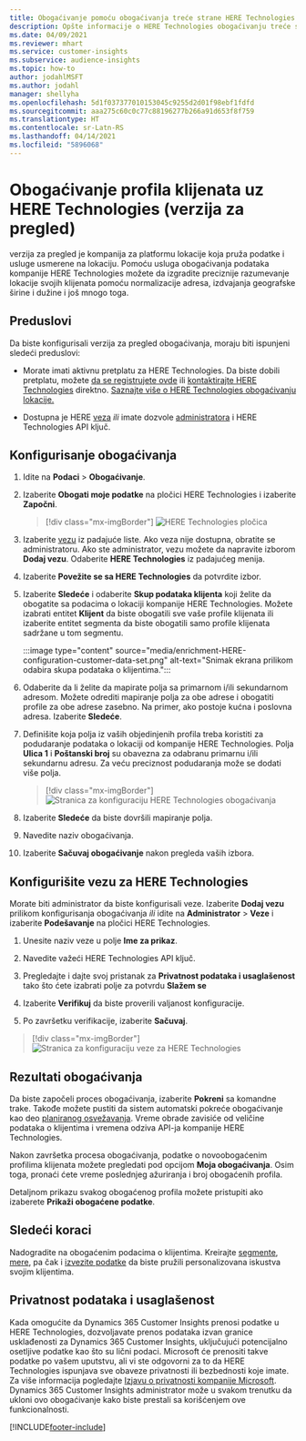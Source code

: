 ```yaml
---
title: Obogaćivanje pomoću obogaćivanja treće strane HERE Technologies
description: Opšte informacije o HERE Technologies obogaćivanju treće strane.
ms.date: 04/09/2021
ms.reviewer: mhart
ms.service: customer-insights
ms.subservice: audience-insights
ms.topic: how-to
author: jodahlMSFT
ms.author: jodahl
manager: shellyha
ms.openlocfilehash: 5d1f037377010153045c9255d2d01f98ebf1fdfd
ms.sourcegitcommit: aaa275c60c0c77c88196277b266a91d653f8f759
ms.translationtype: HT
ms.contentlocale: sr-Latn-RS
ms.lasthandoff: 04/14/2021
ms.locfileid: "5896068"
---
```

# <a name="enrichment-of-customer-profiles-with-here-technologies-preview"></a>Obogaćivanje profila klijenata uz HERE Technologies (verzija za pregled)

verzija za pregled je kompanija za platformu lokacije koja pruža podatke i usluge usmerene na lokaciju. Pomoću usluga obogaćivanja podataka kompanije HERE Technologies možete da izgradite preciznije razumevanje lokacije svojih klijenata pomoću normalizacije adresa, izdvajanja geografske širine i dužine i još mnogo toga.

## <a name="prerequisites"></a>Preduslovi

Da biste konfigurisali verzija za pregled obogaćivanja, moraju biti ispunjeni sledeći preduslovi:

- Morate imati aktivnu pretplatu za HERE Technologies. Da biste dobili pretplatu, možete [da se registrujete ovde](https://developer.here.com/sign-up?utm_medium=referral&utm_source=Microsoft-Dynamics-CI&create=Freemium-Basic) ili [kontaktirajte HERE Technologies](https://developer.here.com/help?utm_medium=referral&utm_source=Microsoft-Dynamics-CI#how-can-we-help-you) direktno. [Saznajte više o HERE Technologies obogaćivanju lokacije.](https://developer.here.com/location-enrichment?cid=Dev-MicrosoftDynamics-DB-0-Dev-&utm_source=MicrosoftDynamics&utm_medium=referral&utm_campaign=Online_Dev_ReferralMicrosoft)

- Dostupna je HERE [veza](connections.md) *ili* imate dozvole [administratora](permissions.md#administrator) i HERE Technologies API ključ.

## <a name="configure-the-enrichment"></a>Konfigurisanje obogaćivanja

1. Idite na **Podaci** > **Obogaćivanje**. 

1. Izaberite **Obogati moje podatke** na pločici HERE Technologies i izaberite **Započni**.

   > [!div class="mx-imgBorder"]
   > ![HERE Technologies pločica](media/HERE-tile.png "HERE Technologies pločica")

1. Izaberite [vezu](connections.md) iz padajuće liste. Ako veza nije dostupna, obratite se administratoru. Ako ste administrator, vezu možete da napravite izborom **Dodaj vezu**. Odaberite **HERE Technologies** iz padajućeg menija. 

1. Izaberite **Povežite se sa HERE Technologies** da potvrdite izbor.

1.  Izaberite **Sledeće** i odaberite **Skup podataka klijenta** koji želite da obogatite sa podacima o lokaciji kompanije HERE Technologies. Možete izabrati entitet **Klijent** da biste obogatili sve vaše profile klijenata ili izaberite entitet segmenta da biste obogatili samo profile klijenata sadržane u tom segmentu.

    :::image type="content" source="media/enrichment-HERE-configuration-customer-data-set.png" alt-text="Snimak ekrana prilikom odabira skupa podataka o klijentima.":::

1. Odaberite da li želite da mapirate polja sa primarnom i/ili sekundarnom adresom. Možete odrediti mapiranje polja za obe adrese i obogatiti profile za obe adrese zasebno. Na primer, ako postoje kućna i poslovna adresa. Izaberite **Sledeće**.

1. Definišite koja polja iz vaših objedinjenih profila treba koristiti za podudaranje podataka o lokaciji od kompanije HERE Technologies. Polja **Ulica 1** i **Poštanski broj** su obavezna za odabranu primarnu i/ili sekundarnu adresu. Za veću preciznost podudaranja može se dodati više polja.

   > [!div class="mx-imgBorder"]
   > ![Stranica za konfiguraciju HERE Technologies obogaćivanja](media/enrichment-HERE-configuration.png "Stranica za konfiguraciju HERE Technologies obogaćivanja")

1. Izaberite **Sledeće** da biste dovršili mapiranje polja.

1. Navedite naziv obogaćivanja. 

1. Izaberite **Sačuvaj obogaćivanje** nakon pregleda vaših izbora.

## <a name="configure-the-connection-for-here-technologies"></a>Konfigurišite vezu za HERE Technologies 

Morate biti administrator da biste konfigurisali veze. Izaberite **Dodaj vezu** prilikom konfigurisanja obogaćivanja *ili* idite na **Administrator** > **Veze** i izaberite **Podešavanje** na pločici HERE Technologies.

1. Unesite naziv veze u polje **Ime za prikaz**.

1. Navedite važeći HERE Technologies API ključ.

1. Pregledajte i dajte svoj pristanak za **Privatnost podataka i usaglašenost** tako što ćete izabrati polje za potvrdu **Slažem se**

1. Izaberite **Verifikuj** da biste proverili valjanost konfiguracije.

1. Po završetku verifikacije, izaberite **Sačuvaj**.

> [!div class="mx-imgBorder"]
   > ![Stranica za konfiguraciju veze za HERE Technologies](media/enrichment-HERE-connection.png "Stranica za konfiguraciju veze za HERE Technologies")

## <a name="enrichment-results"></a>Rezultati obogaćivanja

Da biste započeli proces obogaćivanja, izaberite **Pokreni** sa komandne trake. Takođe možete pustiti da sistem automatski pokreće obogaćivanje kao deo [planiranog osvežavanja](system.md#schedule-tab). Vreme obrade zavisiće od veličine podataka o klijentima i vremena odziva API-ja kompanije HERE Technologies.

Nakon završetka procesa obogaćivanja, podatke o novoobogaćenim profilima klijenata možete pregledati pod opcijom **Moja obogaćivanja**. Osim toga, pronaći ćete vreme poslednjeg ažuriranja i broj obogaćenih profila.

Detaljnom prikazu svakog obogaćenog profila možete pristupiti ako izaberete **Prikaži obogaćene podatke**.

## <a name="next-steps"></a>Sledeći koraci

Nadogradite na obogaćenim podacima o klijentima. Kreirajte [segmente](segments.md), [mere](measures.md), pa čak i [izvezite podatke](export-destinations.md) da biste pružili personalizovana iskustva svojim klijentima.

## <a name="data-privacy-and-compliance"></a>Privatnost podataka i usaglašenost

Kada omogućite da Dynamics 365 Customer Insights prenosi podatke u HERE Technologies, dozvoljavate prenos podataka izvan granice usklađenosti za Dynamics 365 Customer Insights, uključujući potencijalno osetljive podatke kao što su lični podaci. Microsoft će prenositi takve podatke po vašem uputstvu, ali vi ste odgovorni za to da HERE Technologies ispunjava sve obaveze privatnosti ili bezbednosti koje imate. Za više informacija pogledajte [Izjavu o privatnosti kompanije Microsoft](https://go.microsoft.com/fwlink/?linkid=396732).
Dynamics 365 Customer Insights administrator može u svakom trenutku da ukloni ovo obogaćivanje kako biste prestali sa korišćenjem ove funkcionalnosti.


[!INCLUDE[footer-include](../includes/footer-banner.md)]

